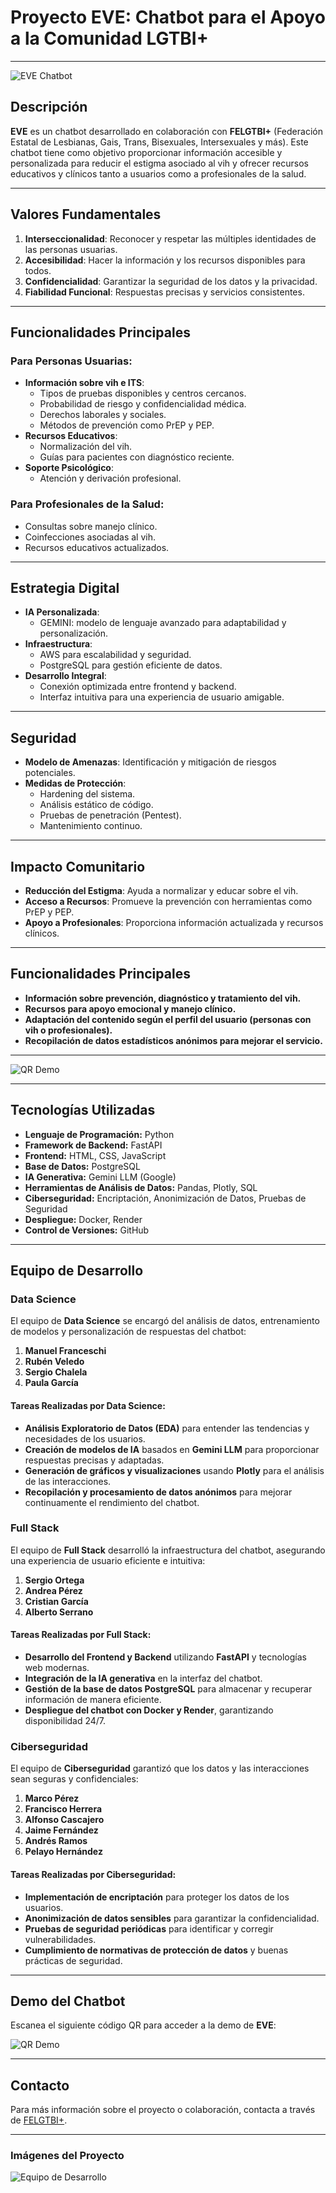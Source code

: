 # Proyecto EVE: Chatbot para el Apoyo a la Comunidad LGTBI+

---

![EVE Chatbot](images/chatbot.png)

## Descripción

**EVE** es un chatbot desarrollado en colaboración con **FELGTBI+** (Federación Estatal de Lesbianas, Gais, Trans, Bisexuales, Intersexuales y más). Este chatbot tiene como objetivo proporcionar información accesible y personalizada para reducir el estigma asociado al vih y ofrecer recursos educativos y clínicos tanto a usuarios como a profesionales de la salud.

---

## Valores Fundamentales
1. **Interseccionalidad**: Reconocer y respetar las múltiples identidades de las personas usuarias.
2. **Accesibilidad**: Hacer la información y los recursos disponibles para todos.
3. **Confidencialidad**: Garantizar la seguridad de los datos y la privacidad.
4. **Fiabilidad Funcional**: Respuestas precisas y servicios consistentes.

---

## Funcionalidades Principales
### Para Personas Usuarias:
- **Información sobre vih e ITS**:
  - Tipos de pruebas disponibles y centros cercanos.
  - Probabilidad de riesgo y confidencialidad médica.
  - Derechos laborales y sociales.
  - Métodos de prevención como PrEP y PEP.
- **Recursos Educativos**:
  - Normalización del vih.
  - Guías para pacientes con diagnóstico reciente.
- **Soporte Psicológico**:
  - Atención y derivación profesional.

### Para Profesionales de la Salud:
- Consultas sobre manejo clínico.
- Coinfecciones asociadas al vih.
- Recursos educativos actualizados.

---

## Estrategia Digital
- **IA Personalizada**:
  - GEMINI: modelo de lenguaje avanzado para adaptabilidad y personalización.
- **Infraestructura**:
  - AWS para escalabilidad y seguridad.
  - PostgreSQL para gestión eficiente de datos.
- **Desarrollo Integral**:
  - Conexión optimizada entre frontend y backend.
  - Interfaz intuitiva para una experiencia de usuario amigable.

---

## Seguridad
- **Modelo de Amenazas**: Identificación y mitigación de riesgos potenciales.
- **Medidas de Protección**:
  - Hardening del sistema.
  - Análisis estático de código.
  - Pruebas de penetración (Pentest).
  - Mantenimiento continuo.

---

## Impacto Comunitario
- **Reducción del Estigma**: Ayuda a normalizar y educar sobre el vih.
- **Acceso a Recursos**: Promueve la prevención con herramientas como PrEP y PEP.
- **Apoyo a Profesionales**: Proporciona información actualizada y recursos clínicos.

---

## Funcionalidades Principales

- **Información sobre prevención, diagnóstico y tratamiento del vih.**
- **Recursos para apoyo emocional y manejo clínico.**
- **Adaptación del contenido según el perfil del usuario (personas con vih o profesionales).**
- **Recopilación de datos estadísticos anónimos para mejorar el servicio.**

---

![QR Demo](images/arbol.png)

---

## Tecnologías Utilizadas

- **Lenguaje de Programación:** Python
- **Framework de Backend:** FastAPI
- **Frontend:** HTML, CSS, JavaScript
- **Base de Datos:** PostgreSQL
- **IA Generativa:** Gemini LLM (Google)
- **Herramientas de Análisis de Datos:** Pandas, Plotly, SQL
- **Ciberseguridad:** Encriptación, Anonimización de Datos, Pruebas de Seguridad
- **Despliegue:** Docker, Render
- **Control de Versiones:** GitHub

---

## Equipo de Desarrollo

### Data Science

El equipo de **Data Science** se encargó del análisis de datos, entrenamiento de modelos y personalización de respuestas del chatbot:

1. **Manuel Franceschi**
2. **Rubén Veledo**
3. **Sergio Chalela**
4. **Paula García**

#### Tareas Realizadas por Data Science:

- **Análisis Exploratorio de Datos (EDA)** para entender las tendencias y necesidades de los usuarios.
- **Creación de modelos de IA** basados en **Gemini LLM** para proporcionar respuestas precisas y adaptadas.
- **Generación de gráficos y visualizaciones** usando **Plotly** para el análisis de las interacciones.
- **Recopilación y procesamiento de datos anónimos** para mejorar continuamente el rendimiento del chatbot.

### Full Stack

El equipo de **Full Stack** desarrolló la infraestructura del chatbot, asegurando una experiencia de usuario eficiente e intuitiva:

1. **Sergio Ortega**
2. **Andrea Pérez**
3. **Cristian García**
4. **Alberto Serrano**

#### Tareas Realizadas por Full Stack:

- **Desarrollo del Frontend y Backend** utilizando **FastAPI** y tecnologías web modernas.
- **Integración de la IA generativa** en la interfaz del chatbot.
- **Gestión de la base de datos PostgreSQL** para almacenar y recuperar información de manera eficiente.
- **Despliegue del chatbot con Docker y Render**, garantizando disponibilidad 24/7.

### Ciberseguridad

El equipo de **Ciberseguridad** garantizó que los datos y las interacciones sean seguras y confidenciales:

1. **Marco Pérez**
2. **Francisco Herrera**
3. **Alfonso Cascajero**
4. **Jaime Fernández**
5. **Andrés Ramos**
6. **Pelayo Hernández**

#### Tareas Realizadas por Ciberseguridad:

- **Implementación de encriptación** para proteger los datos de los usuarios.
- **Anonimización de datos sensibles** para garantizar la confidencialidad.
- **Pruebas de seguridad periódicas** para identificar y corregir vulnerabilidades.
- **Cumplimiento de normativas de protección de datos** y buenas prácticas de seguridad.

---

## Demo del Chatbot

Escanea el siguiente código QR para acceder a la demo de **EVE**:

![QR Demo](images/qr.png)

---

## Contacto

Para más información sobre el proyecto o colaboración, contacta a través de [FELGTBI+](https://felgtbi.org).

---

### Imágenes del Proyecto

![Equipo de Desarrollo](images/equipo.png)